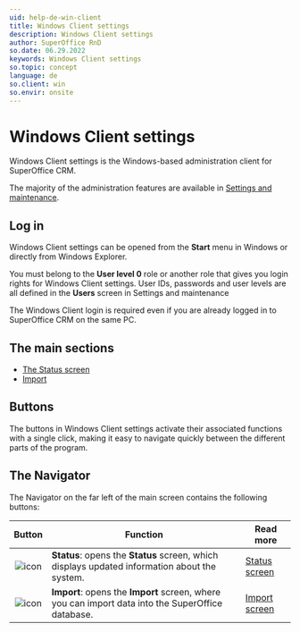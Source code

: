 ```yaml
---
uid: help-de-win-client
title: Windows Client settings
description: Windows Client settings
author: SuperOffice RnD
so.date: 06.29.2022
keywords: Windows Client settings
so.topic: concept
language: de
so.client: win
so.envir: onsite
---
```


# Windows Client settings

Windows Client settings is the Windows-based administration client for SuperOffice CRM.

The majority of the administration features are available in [Settings and maintenance][3].

## Log in

Windows Client settings can be opened from the **Start** menu in Windows or directly from Windows Explorer.

You must belong to the **User level 0** role or another role that gives you login rights for Windows Client settings. User IDs, passwords and user levels are all defined in the **Users** screen in Settings and maintenance

The Windows Client login is required even if you are already logged in to SuperOffice CRM on the same PC.

## The main sections

* [The Status screen][1]
* [Import][2]

## Buttons

The buttons in Windows Client settings activate their associated functions with a single click, making it easy to navigate quickly between the different parts of the program.

## The Navigator

The Navigator on the far left of the main screen contains the following buttons:

| Button | Function | Read more |
|:-:|---|---|
| ![icon][img1] | **Status**: opens the **Status** screen, which displays updated information about the system. | [Status screen][1] |
| ![icon][img2] | **Import**: opens the **Import** screen, where you can import data into the SuperOffice database. | [Import screen][2] |

<!-- Referenced links -->
[1]: status-screen.md
[2]: import/index.md
[3]: ../../../learn/getting-started/index.md

<!-- Referenced images -->
[img1]: ../../../../media/icons/admin/status.bmp
[img2]: ../../../../../common/icons/nav-admin-import-active-h32.png


